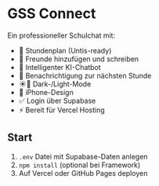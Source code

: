 # GSS Connect

Ein professioneller Schulchat mit:

- 📆 Stundenplan (Untis-ready)
- 💬 Freunde hinzufügen und schreiben
- 🤖 Intelligenter KI-Chatbot
- 🔔 Benachrichtigung zur nächsten Stunde
- ☀️🌙 Dark-/Light-Mode
- 📱 iPhone-Design
- ✅ Login über Supabase
- ⚡ Bereit für Vercel Hosting

## Start

1. `.env` Datei mit Supabase-Daten anlegen
2. `npm install` (optional bei Framework)
3. Auf Vercel oder GitHub Pages deployen
